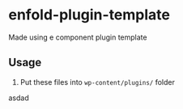 # enfold-plugin-template
Made using e component plugin template

## Usage

1. Put these files into `wp-content/plugins/` folder


asdad
